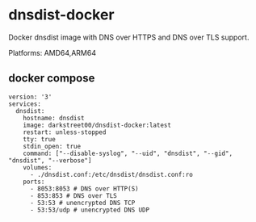 # dnsdist-docker

Docker dnsdist image with DNS over HTTPS and DNS over TLS support.

Platforms: AMD64,ARM64

## docker compose 

```
version: '3'
services:
  dnsdist:
    hostname: dnsdist
    image: darkstreet00/dnsdist-docker:latest
    restart: unless-stopped
    tty: true
    stdin_open: true
    command: ["--disable-syslog", "--uid", "dnsdist", "--gid", "dnsdist", "--verbose"]
    volumes:
      - ./dnsdist.conf:/etc/dnsdist/dnsdist.conf:ro
    ports:
      - 8053:8053 # DNS over HTTP(S)
      - 853:853 # DNS over TLS
      - 53:53 # unencrypted DNS TCP
      - 53:53/udp # unencrypted DNS UDP
```

